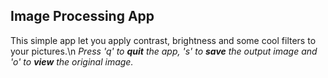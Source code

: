 ## Image Processing App

This simple app let you apply contrast, brightness and some cool filters to your pictures.\n
_Press 'q' to **quit** the app, 's' to **save** the output image and 'o' to **view** the original image._
